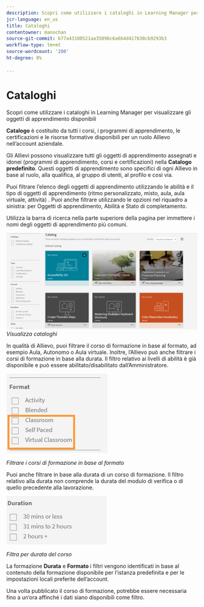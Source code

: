 ```yaml
---
description: Scopri come utilizzare i cataloghi in Learning Manager per visualizzare gli oggetti di apprendimento disponibili
jcr-language: en_us
title: Cataloghi
contentowner: manochan
source-git-commit: b77a43100521aa35096c6a6b4d417630cb9293b3
workflow-type: tm+mt
source-wordcount: '280'
ht-degree: 0%

---
```




# Cataloghi

Scopri come utilizzare i cataloghi in Learning Manager per visualizzare gli oggetti di apprendimento disponibili

**Catalogo** è costituito da tutti i corsi, i programmi di apprendimento, le certificazioni e le risorse formative disponibili per un ruolo Allievo nell’account aziendale.

Gli Allievi possono visualizzare tutti gli oggetti di apprendimento assegnati e idonei (programmi di apprendimento, corsi e certificazioni) nella **Catalogo predefinito**. Questi oggetti di apprendimento sono specifici di ogni Allievo in base al ruolo, alla qualifica, al gruppo di utenti, al profilo e così via.

Puoi filtrare l’elenco degli oggetti di apprendimento utilizzando le abilità e il tipo di oggetti di apprendimento (ritmo personalizzato, misto, aula, aula virtuale, attività) . Puoi anche filtrare utilizzando le opzioni nel riquadro a sinistra: per Oggetti di apprendimento, Abilità e Stato di completamento.

Utilizza la barra di ricerca nella parte superiore della pagina per immettere i nomi degli oggetti di apprendimento più comuni.

![](assets/catalogs.png)
*Visualizza cataloghi*

In qualità di Allievo, puoi filtrare il corso di formazione in base al formato, ad esempio Aula, Autonomo o Aula virtuale. Inoltre, l’Allievo può anche filtrare i corsi di formazione in base alla durata. Il filtro relativo ai livelli di abilità è già disponibile e può essere abilitato/disabilitato dall’Amministratore.

![](assets/image014.png)

*Filtrare i corsi di formazione in base al formato*

Puoi anche filtrare in base alla durata di un corso di formazione. Il filtro relativo alla durata non comprende la durata del modulo di verifica o di quello precedente alla lavorazione.

![](assets/image015.png)

*Filtra per durata del corso*

La formazione **Durata** e **Formato** i filtri vengono identificati in base al contenuto della formazione disponibile per l’istanza predefinita e per le impostazioni locali preferite dell’account.

Una volta pubblicato il corso di formazione, potrebbe essere necessaria fino a un’ora affinché i dati siano disponibili come filtro.
